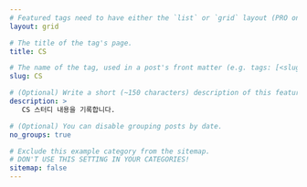 ```yaml
---
# Featured tags need to have either the `list` or `grid` layout (PRO only).
layout: grid

# The title of the tag's page.
title: CS

# The name of the tag, used in a post's front matter (e.g. tags: [<slug>]).
slug: CS

# (Optional) Write a short (~150 characters) description of this featured tag.
description: >
   CS 스터디 내용을 기록합니다.

# (Optional) You can disable grouping posts by date.
no_groups: true

# Exclude this example category from the sitemap.
# DON'T USE THIS SETTING IN YOUR CATEGORIES!
sitemap: false
---
```

